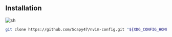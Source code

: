

## Installation
![sh](https://skillicons.dev/icons?i=bash,zsh,)
```sh
git clone https://github.com/Scapy47/nvim-config.git "${XDG_CONFIG_HOME:-$HOME/.config}"/nvim
```
